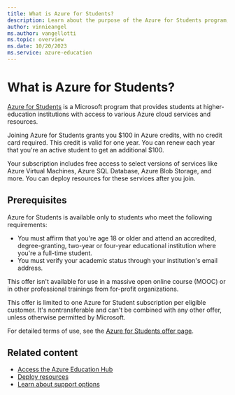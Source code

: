 ```yaml
---
title: What is Azure for Students?
description: Learn about the purpose of the Azure for Students program, including prerequisites.
author: vinnieangel
ms.author: vangellotti
ms.topic: overview
ms.date: 10/20/2023
ms.service: azure-education
---
```


# What is Azure for Students?

[Azure for Students](https://azure.microsoft.com/free/students/) is a Microsoft program that provides students at higher-education institutions with access to various Azure cloud services and resources.

Joining Azure for Students grants you $100 in Azure credits, with no credit card required. This credit is valid for one year. You can renew each year that you're an active student to get an additional $100.

Your subscription includes free access to select versions of services like Azure Virtual Machines, Azure SQL Database, Azure Blob Storage, and more. You can deploy resources for these services after you join.

## Prerequisites

Azure for Students is available only to students who meet the following requirements:

- You must affirm that you're age 18 or older and attend an accredited, degree-granting, two-year or four-year educational institution where you're a full-time student.
- You must verify your academic status through your institution's email address.

This offer isn't available for use in a massive open online course (MOOC) or in other professional trainings from for-profit organizations.

This offer is limited to one Azure for Student subscription per eligible customer. It's nontransferable and can't be combined with any other offer, unless otherwise permitted by Microsoft.

For detailed terms of use, see the [Azure for Students offer page](https://azure.microsoft.com/pricing/offers/ms-azr-0170p).

## Related content

- [Access the Azure Education Hub](access-education-hub.md)
- [Deploy resources](deploy-resources-azure-for-students.md)
- [Learn about support options](educator-service-desk.md)
